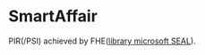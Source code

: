 # SmartAffair

PIR(/PSI) achieved by FHE([library microsoft SEAL](https://github.com/microsoft/SEAL)).
